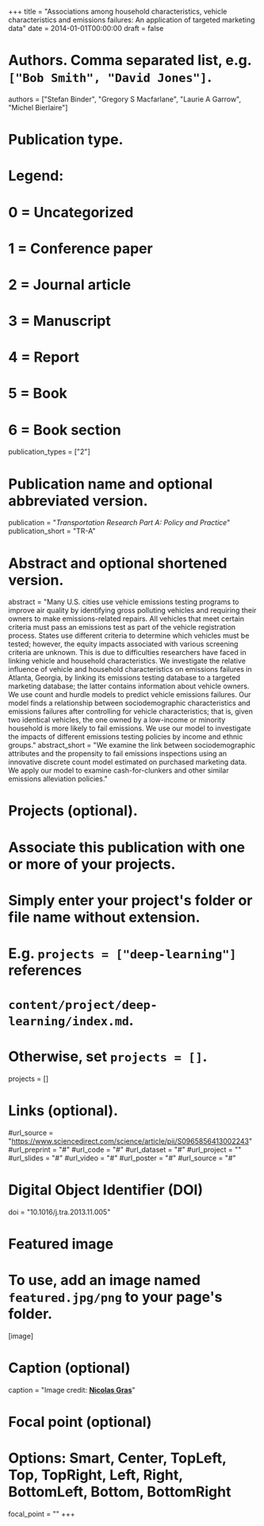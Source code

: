 +++
title = "Associations among household characteristics, vehicle characteristics and emissions failures: An application of targeted marketing data"
date = 2014-01-01T00:00:00
draft = false

# Authors. Comma separated list, e.g. `["Bob Smith", "David Jones"]`.
authors = ["Stefan Binder", "Gregory S Macfarlane", "Laurie A Garrow", "Michel Bierlaire"]

# Publication type.
# Legend:
# 0 = Uncategorized
# 1 = Conference paper
# 2 = Journal article
# 3 = Manuscript
# 4 = Report
# 5 = Book
# 6 = Book section
publication_types = ["2"]

# Publication name and optional abbreviated version.
publication = "*Transportation Research Part A: Policy and Practice*"
publication_short = "TR-A"

# Abstract and optional shortened version.
abstract = "Many U.S. cities use vehicle emissions testing programs to improve air quality by identifying gross polluting vehicles and requiring their owners to make emissions-related repairs. All vehicles that meet certain criteria must pass an emissions test as part of the vehicle registration process. States use different criteria to determine which vehicles must be tested; however, the equity impacts associated with various screening criteria are unknown. This is due to difficulties researchers have faced in linking vehicle and household characteristics. We investigate the relative influence of vehicle and household characteristics on emissions failures in Atlanta, Georgia, by linking its emissions testing database to a targeted marketing database; the latter contains information about vehicle owners. We use count and hurdle models to predict vehicle emissions failures. Our model finds a relationship between sociodemographic characteristics and emissions failures after controlling for vehicle characteristics; that is, given two identical vehicles, the one owned by a low-income or minority household is more likely to fail emissions. We use our model to investigate the impacts of different emissions testing policies by income and ethnic groups."
abstract_short = "We examine the link between sociodemographic attributes and the propensity to fail emissions inspections using an innovative discrete count model estimated on purchased marketing data. We apply our model to examine cash-for-clunkers and other similar emissions alleviation policies."

# Projects (optional).
#   Associate this publication with one or more of your projects.
#   Simply enter your project's folder or file name without extension.
#   E.g. `projects = ["deep-learning"]` references
#   `content/project/deep-learning/index.md`.
#   Otherwise, set `projects = []`.
projects = []


# Links (optional).
#url_source = "https://www.sciencedirect.com/science/article/pii/S0965856413002243"
#url_preprint = "#"
#url_code = "#"
#url_dataset = "#"
#url_project = ""
#url_slides = "#"
#url_video = "#"
#url_poster = "#"
#url_source = "#"


# Digital Object Identifier (DOI)
doi = "10.1016/j.tra.2013.11.005"

# Featured image
# To use, add an image named `featured.jpg/png` to your page's folder.
[image]
  # Caption (optional)
  caption = "Image credit: [**Nicolas Gras**](https://unsplash.com/photos/64HfQ-qInMs)"

  # Focal point (optional)
  # Options: Smart, Center, TopLeft, Top, TopRight, Left, Right, BottomLeft, Bottom, BottomRight
  focal_point = ""
+++
